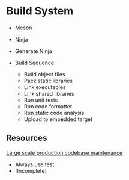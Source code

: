 # Build System

- Meson
- Ninja
- Generate Ninja

- Build Sequence
    - Build object files
    - Pack static libraries
    - Link executables
    - Link shared libraries
    - Run unit tests
    - Run code formatter
    - Run static code analysis
    - Upload to embedded target


## Resources

[Large scale production codebase maintenance](https://www.youtube.com/watch?v=TrC6ROeV4GI)
- Always use test
- [Incomplete]